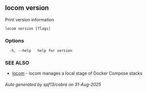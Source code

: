 ## locom version

Print version information

```
locom version [flags]
```

### Options

```
  -h, --help   help for version
```

### SEE ALSO

* [locom](locom.md)	 - locom manages a local stage of Docker Compose stacks

###### Auto generated by spf13/cobra on 31-Aug-2025
